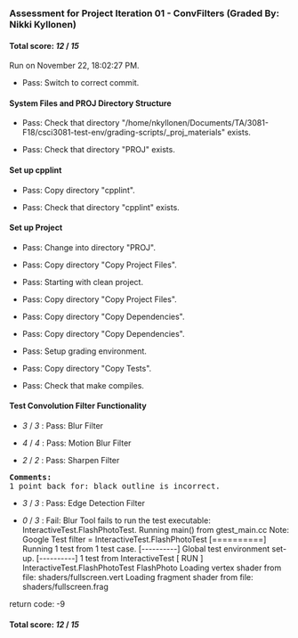 ### Assessment for Project Iteration 01 - ConvFilters (Graded By: Nikki Kyllonen)

#### Total score: _12_ / _15_

Run on November 22, 18:02:27 PM.

+ Pass: Switch to correct commit.




#### System Files and PROJ Directory Structure

+ Pass: Check that directory "/home/nkyllonen/Documents/TA/3081-F18/csci3081-test-env/grading-scripts/_proj_materials" exists.

+ Pass: Check that directory "PROJ" exists.


#### Set up cpplint

+ Pass: Copy directory "cpplint".



+ Pass: Check that directory "cpplint" exists.


#### Set up Project

+ Pass: Change into directory "PROJ".

+ Pass: Copy directory "Copy Project Files".



+ Pass: Starting with clean project.



+ Pass: Copy directory "Copy Project Files".



+ Pass: Copy directory "Copy Dependencies".



+ Pass: Copy directory "Copy Dependencies".



+ Pass: Setup grading environment.



+ Pass: Copy directory "Copy Tests".



+ Pass: Check that make compiles.




#### Test Convolution Filter Functionality

+  _3_ / _3_ : Pass: Blur Filter



+  _4_ / _4_ : Pass: Motion Blur Filter



+  _2_ / _2_ : Pass: Sharpen Filter
<pre>
<b>Comments: 
</b>1 point back for: black outline is incorrect.</b></pre>



+  _3_ / _3_ : Pass: Edge Detection Filter



+  _0_ / _3_ : Fail: Blur Tool
    fails to run the test executable: InteractiveTest.FlashPhotoTest.
Running main() from gtest_main.cc
Note: Google Test filter = InteractiveTest.FlashPhotoTest
[==========] Running 1 test from 1 test case.
[----------] Global test environment set-up.
[----------] 1 test from InteractiveTest
[ RUN      ] InteractiveTest.FlashPhotoTest
FlashPhoto
Loading vertex shader from file: shaders/fullscreen.vert
Loading fragment shader from file: shaders/fullscreen.frag

return code: -9



#### Total score: _12_ / _15_

